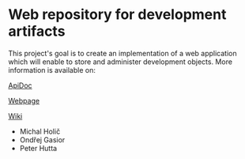 # Web repository for development artifacts

This project's goal is to create an implementation of a web application which will enable to store and administer development objects. More information is available on:

[ApiDoc](http://holdo.github.io/enterprise-dev-repo/apidocs/)

[Webpage](http://holdo.github.io/enterprise-dev-repo/)

[Wiki](https://github.com/Holdo/enterprise-dev-repo/wiki)

* Michal Holič
* Ondřej Gasior
* Peter Hutta
